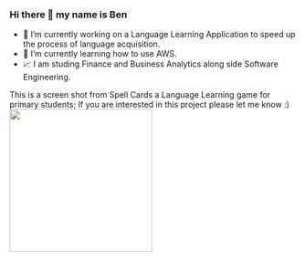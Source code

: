 ### Hi there 👋 my name is Ben

- 🔭 I’m currently working on a Language Learning Application to speed up the process of language acquisition. 
- 🌱 I’m currently learning how to use AWS.
- 📈 I am studing Finance and Business Analytics along side Software Engineering.

This is a screen shot from Spell Cards a Language Learning game for primary students; If you are interested in this project please let me know :)
<img src="https://user-images.githubusercontent.com/62419637/114784620-9a73bf00-9dcf-11eb-88ec-79f83bc1ed9f.jpg" width=250/>

